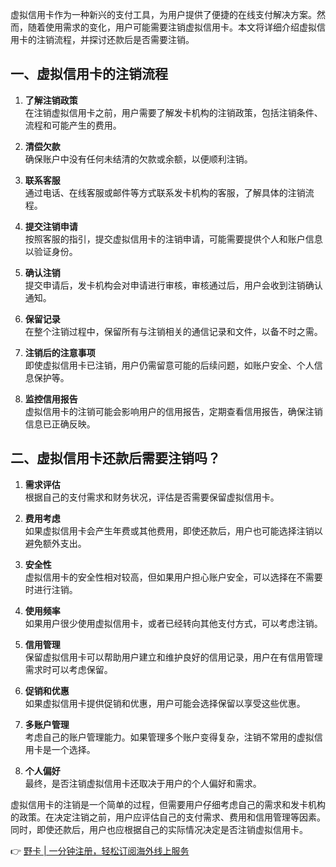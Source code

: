 虚拟信用卡作为一种新兴的支付工具，为用户提供了便捷的在线支付解决方案。然而，随着使用需求的变化，用户可能需要注销虚拟信用卡。本文将详细介绍虚拟信用卡的注销流程，并探讨还款后是否需要注销。

## 一、虚拟信用卡的注销流程

1. **了解注销政策**  
   在注销虚拟信用卡之前，用户需要了解发卡机构的注销政策，包括注销条件、流程和可能产生的费用。

2. **清偿欠款**  
   确保账户中没有任何未结清的欠款或余额，以便顺利注销。

3. **联系客服**  
   通过电话、在线客服或邮件等方式联系发卡机构的客服，了解具体的注销流程。

4. **提交注销申请**  
   按照客服的指引，提交虚拟信用卡的注销申请，可能需要提供个人和账户信息以验证身份。

5. **确认注销**  
   提交申请后，发卡机构会对申请进行审核，审核通过后，用户会收到注销确认通知。

6. **保留记录**  
   在整个注销过程中，保留所有与注销相关的通信记录和文件，以备不时之需。

7. **注销后的注意事项**  
   即使虚拟信用卡已注销，用户仍需留意可能的后续问题，如账户安全、个人信息保护等。

8. **监控信用报告**  
   虚拟信用卡的注销可能会影响用户的信用报告，定期查看信用报告，确保注销信息已正确反映。

## 二、虚拟信用卡还款后需要注销吗？

1. **需求评估**  
   根据自己的支付需求和财务状况，评估是否需要保留虚拟信用卡。

2. **费用考虑**  
   如果虚拟信用卡会产生年费或其他费用，即使还款后，用户也可能选择注销以避免额外支出。

3. **安全性**  
   虚拟信用卡的安全性相对较高，但如果用户担心账户安全，可以选择在不需要时进行注销。

4. **使用频率**  
   如果用户很少使用虚拟信用卡，或者已经转向其他支付方式，可以考虑注销。

5. **信用管理**  
   保留虚拟信用卡可以帮助用户建立和维护良好的信用记录，用户在有信用管理需求时可以考虑保留。

6. **促销和优惠**  
   如果虚拟信用卡提供促销和优惠，用户可能会选择保留以享受这些优惠。

7. **多账户管理**  
   考虑自己的账户管理能力。如果管理多个账户变得复杂，注销不常用的虚拟信用卡是一个选择。

8. **个人偏好**  
   最终，是否注销虚拟信用卡还取决于用户的个人偏好和需求。

虚拟信用卡的注销是一个简单的过程，但需要用户仔细考虑自己的需求和发卡机构的政策。在决定注销之前，用户应评估自己的支付需求、费用和信用管理等因素。同时，即使还款后，用户也应根据自己的实际情况决定是否注销虚拟信用卡。

👉 [野卡 | 一分钟注册，轻松订阅海外线上服务](https://bit.ly/bewildcard)